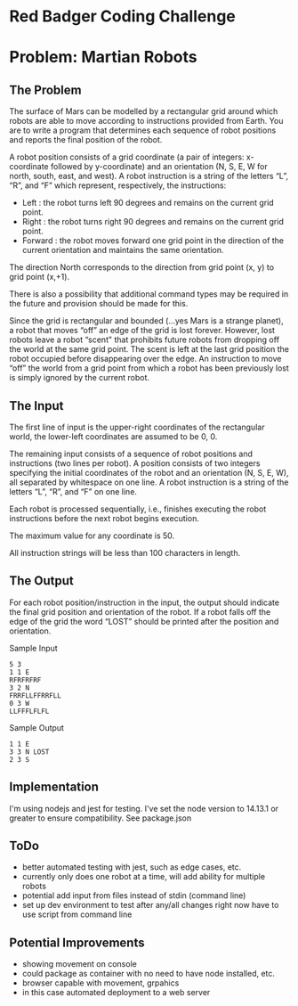 # Red Badger Coding Challenge
# Problem:  Martian  Robots 
## The  Problem  
The surface of Mars can be modelled by a rectangular grid around which robots are able to move according to instructions provided from Earth. You are to write a program that determines each sequence of robot positions and reports the final position of the robot.

A robot position consists of a grid coordinate (a pair of integers: x-coordinate followed by y-coordinate) and an orientation (N, S, E, W for north, south, east, and west). A robot instruction is a string of the letters “L”, “R”, and “F” which represent, respectively, the instructions:

* Left : the robot turns left 90 degrees and remains on the current grid point.
* Right : the robot turns right 90 degrees and remains on the current grid point.
* Forward : the robot moves forward one grid point in the direction of the current orientation and maintains the same orientation.

The direction North corresponds to the direction from grid point (x, y) to grid point (x,+1).

There is also a possibility that additional command types may be required in the future and provision should be made for this.

Since the grid is rectangular and bounded (…yes Mars is a strange planet), a robot that moves “off” an edge of the grid is lost forever. However, lost robots leave a robot “scent" that prohibits future robots from dropping off the world at the same grid point. The scent is left at the last grid position the robot occupied before disappearing over the edge. An instruction to move “off” the world from a grid point from which a robot has been previously lost is simply ignored by the current robot.

## The  Input  
The first line of input is the upper-right coordinates of the rectangular world, the lower-left coordinates are assumed to be 0, 0.

The remaining input consists of a sequence of robot positions and instructions (two lines per robot). A position consists of two integers specifying the initial coordinates of the robot and an orientation (N, S, E, W), all separated by whitespace on one line. A robot instruction is a string of the letters “L”, “R”, and “F” on one line.

Each robot is processed sequentially, i.e., finishes executing the robot instructions before the next robot begins execution.

The maximum value for any coordinate is 50.

All instruction strings will be less than 100 characters in length.

## The  Output  
For each robot position/instruction in the input, the output should indicate the final grid position and orientation of the robot. If a robot falls off the edge of the grid the word “LOST” should be printed after the position and orientation.

Sample  Input 
```
5 3
1 1 E
RFRFRFRF
3 2 N
FRRFLLFFRRFLL
0 3 W
LLFFFLFLFL
```

Sample  Output
```
1 1 E
3 3 N LOST
2 3 S
```
## Implementation
I'm using nodejs and jest for testing. I've set the node version to 14.13.1 or greater to ensure compatibility. See package.json

## ToDo
* better automated testing with jest, such as edge cases, etc.
* currently only does one robot at a time, will add ability for multiple robots
* potential add input from files instead of stdin (command line)
* set up dev environment to test after any/all changes right now have to use script from command line

## Potential Improvements
* showing movement on console
* could package as container with no need to have node installed, etc.
* browser capable with movement, grpahics
* in this case automated deployment to a web server